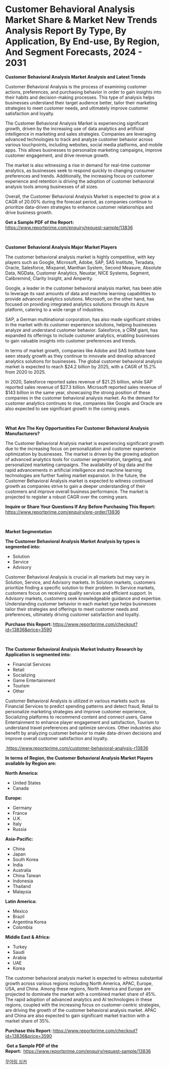 <p><h1>Customer Behavioral Analysis Market Share & Market New Trends Analysis Report By Type, By Application, By End-use, By Region, And Segment Forecasts, 2024 - 2031</h1></p><p><strong>Customer Behavioral Analysis Market Analysis and Latest Trends</strong></p>
<p><p>Customer Behavioral Analysis is the process of examining customer actions, preferences, and purchasing behavior in order to gain insights into their habits and decision-making processes. This type of analysis helps businesses understand their target audience better, tailor their marketing strategies to meet customer needs, and ultimately improve customer satisfaction and loyalty.</p><p>The Customer Behavioral Analysis Market is experiencing significant growth, driven by the increasing use of data analytics and artificial intelligence in marketing and sales strategies. Companies are leveraging advanced technologies to track and analyze customer behavior across various touchpoints, including websites, social media platforms, and mobile apps. This allows businesses to personalize marketing campaigns, improve customer engagement, and drive revenue growth.</p><p>The market is also witnessing a rise in demand for real-time customer analytics, as businesses seek to respond quickly to changing consumer preferences and trends. Additionally, the increasing focus on customer experience and retention is driving the adoption of customer behavioral analysis tools among businesses of all sizes.</p><p>Overall, the Customer Behavioral Analysis Market is expected to grow at a CAGR of 20.00% during the forecast period, as companies continue to prioritize data-driven strategies to enhance customer relationships and drive business growth.</p></p>
<p><strong>Get a Sample PDF of the Report:&nbsp;</strong> <a href="https://www.reportprime.com/enquiry/request-sample/13836">https://www.reportprime.com/enquiry/request-sample/13836</a></p>
<p>&nbsp;</p>
<p><strong>Customer Behavioral Analysis Major Market Players</strong></p>
<p><p>The customer behavioral analysis market is highly competitive, with key players such as Google, Microsoft, Adobe, SAP, SAS Institute, Teradata, Oracle, Salesforce, Mixpanel, Manthan System, Second Measure, Absolute Data, NGData, Customer Analytics, Neustar, NICE Systems, Segment, Calibremind, Clarity Insight, and Amperity.</p><p>Google, a leader in the customer behavioral analysis market, has been able to leverage its vast amounts of data and machine learning capabilities to provide advanced analytics solutions. Microsoft, on the other hand, has focused on providing integrated analytics solutions through its Azure platform, catering to a wide range of industries.</p><p>SAP, a German multinational corporation, has also made significant strides in the market with its customer experience solutions, helping businesses analyze and understand customer behavior. Salesforce, a CRM giant, has expanded its offerings to include customer analytics, enabling businesses to gain valuable insights into customer preferences and trends.</p><p>In terms of market growth, companies like Adobe and SAS Institute have seen steady growth as they continue to innovate and develop advanced analytics solutions for businesses. The global customer behavioral analysis market is expected to reach $24.2 billion by 2025, with a CAGR of 15.2% from 2020 to 2025.</p><p>In 2020, Salesforce reported sales revenue of $21.25 billion, while SAP reported sales revenue of $27.3 billion. Microsoft reported sales revenue of $143 billion in the same year, showcasing the strong position of these companies in the customer behavioral analysis market. As the demand for customer analytics continues to rise, companies like Google and Oracle are also expected to see significant growth in the coming years.</p></p>
<p>&nbsp;</p>
<p><strong>What Are The Key Opportunities For Customer Behavioral Analysis Manufacturers?</strong></p>
<p><p>The Customer Behavioral Analysis market is experiencing significant growth due to the increasing focus on personalization and customer experience optimization by businesses. The market is driven by the growing adoption of advanced analytics tools for customer segmentation, targeting, and personalized marketing campaigns. The availability of big data and the rapid advancements in artificial intelligence and machine learning technologies are further fueling market expansion. In the future, the Customer Behavioral Analysis market is expected to witness continued growth as companies strive to gain a deeper understanding of their customers and improve overall business performance. The market is projected to register a robust CAGR over the coming years.</p></p>
<p><strong>Inquire or Share Your Questions If Any Before Purchasing This Report:</strong> <a href="https://www.reportprime.com/enquiry/pre-order/13836">https://www.reportprime.com/enquiry/pre-order/13836</a></p>
<p>&nbsp;</p>
<p><strong>Market Segmentation</strong></p>
<p><strong>The Customer Behavioral Analysis Market Analysis by types is segmented into:</strong></p>
<p><ul><li>Solution</li><li>Service</li><li>Advisory</li></ul></p>
<p><p>Customer Behavioral Analysis is crucial in all markets but may vary in Solution, Service, and Advisory markets. In Solution markets, customers prioritize finding a specific solution to their problem. In Service markets, customers focus on receiving quality services and efficient support. In Advisory markets, customers seek knowledgeable guidance and expertise. Understanding customer behavior in each market type helps businesses tailor their strategies and offerings to meet customer needs and preferences, ultimately driving customer satisfaction and loyalty.</p></p>
<p><strong>Purchase this Report:&nbsp;</strong><a href="https://www.reportprime.com/checkout?id=13836&price=3590">https://www.reportprime.com/checkout?id=13836&price=3590</a></p>
<p>&nbsp;</p>
<p><strong>The Customer Behavioral Analysis Market Industry Research by Application is segmented into:</strong></p>
<p><ul><li>Financial Services</li><li>Retail</li><li>Socializing</li><li>Game Entertainment</li><li>Tourism</li><li>Other</li></ul></p>
<p><p>Customer Behavioral Analysis is utilized in various markets such as Financial Services to predict spending patterns and detect fraud, Retail to personalize marketing strategies and improve customer experience, Socializing platforms to recommend content and connect users, Game Entertainment to enhance player engagement and satisfaction, Tourism to understand travel preferences and optimize services. Other industries also benefit by analyzing customer behavior to make data-driven decisions and improve overall customer satisfaction and loyalty.</p></p>
<p><a href="https://www.reportprime.com/customer-behavioral-analysis-r13836">&nbsp;https://www.reportprime.com/customer-behavioral-analysis-r13836</a></p>
<p><strong>In terms of Region, the Customer Behavioral Analysis Market Players available by Region are:</strong></p>
<p>
    <p> <strong> North America: </strong>
        <ul>
            <li>United States</li>
            <li>Canada</li>
        </ul>
        </p> 
    <p> <strong> Europe: </strong>
        <ul>
            <li>Germany</li>
            <li>France</li>
            <li>U.K.</li>
            <li>Italy</li>
            <li>Russia</li>
        </ul>
        </p> 
    <p> <strong> Asia-Pacific: </strong>
        <ul>
            <li>China</li>
            <li>Japan</li>
            <li>South Korea</li>
            <li>India</li>
            <li>Australia</li>
            <li>China Taiwan</li>
            <li>Indonesia</li>
            <li>Thailand</li>
            <li>Malaysia</li>
        </ul>
        </p> 
    <p> <strong> Latin America: </strong>
        <ul>
            <li>Mexico</li>
            <li>Brazil</li>
            <li>Argentina Korea</li>
            <li>Colombia</li>
        </ul>
        </p> 
    <p> <strong> Middle East & Africa: </strong>
        <ul>
            <li>Turkey</li>
            <li>Saudi</li>
            <li>Arabia</li>
            <li>UAE</li>
            <li>Korea</li>
        </ul>
    </p>
    </p>
<p><p>The customer behavioral analysis market is expected to witness substantial growth across various regions including North America, APAC, Europe, USA, and China. Among these regions, North America and Europe are projected to dominate the market with a combined market share of 45%. The rapid adoption of advanced analytics and AI technologies in these regions, coupled with the increasing focus on customer-centric strategies, are driving the growth of the customer behavioral analysis market. APAC and China are also expected to gain significant market traction with a market share of 35%.</p></p>
<p><strong>Purchase this Report: </strong><a href="https://www.reportprime.com/checkout?id=13836&price=3590">https://www.reportprime.com/checkout?id=13836&price=3590</a></p>
<p>&nbsp;<strong>Get a Sample PDF of the Report:&nbsp;&nbsp;</strong><a href="https://www.reportprime.com/enquiry/request-sample/13836">https://www.reportprime.com/enquiry/request-sample/13836</a></p>
<p><strong></strong></p>
<p><p><a href="https://github.com/lzrvbyqzftro57/Market-Research-Report-List-2/blob/main/237934675033.md">무어링 싱커</a></p></p>